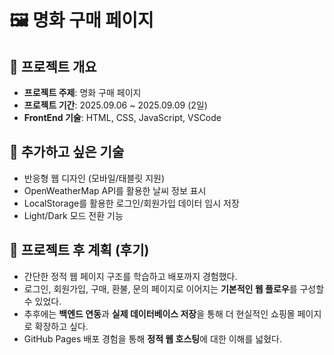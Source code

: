 # 🖼️ 명화 구매 페이지

## 📌 프로젝트 개요
- **프로젝트 주제**: 명화 구매 페이지
- **프로젝트 기간**: 2025.09.06 ~ 2025.09.09 (2일)
- **FrontEnd 기술**: HTML, CSS, JavaScript, VSCode

## 🚀 추가하고 싶은 기술
- 반응형 웹 디자인 (모바일/태블릿 지원)
- OpenWeatherMap API를 활용한 날씨 정보 표시
- LocalStorage를 활용한 로그인/회원가입 데이터 임시 저장
- Light/Dark 모드 전환 기능

## 📝 프로젝트 후 계획 (후기)
- 간단한 정적 웹 페이지 구조를 학습하고 배포까지 경험했다.  
- 로그인, 회원가입, 구매, 환불, 문의 페이지로 이어지는 **기본적인 웹 플로우**를 구성할 수 있었다.  
- 추후에는 **백엔드 연동**과 **실제 데이터베이스 저장**을 통해 더 현실적인 쇼핑몰 페이지로 확장하고 싶다.  
- GitHub Pages 배포 경험을 통해 **정적 웹 호스팅**에 대한 이해를 넓혔다.